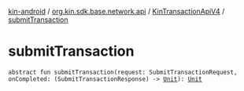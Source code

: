 [kin-android](../../index.md) / [org.kin.sdk.base.network.api](../index.md) / [KinTransactionApiV4](index.md) / [submitTransaction](./submit-transaction.md)

# submitTransaction

`abstract fun submitTransaction(request: SubmitTransactionRequest, onCompleted: (SubmitTransactionResponse) -> `[`Unit`](https://kotlinlang.org/api/latest/jvm/stdlib/kotlin/-unit/index.html)`): `[`Unit`](https://kotlinlang.org/api/latest/jvm/stdlib/kotlin/-unit/index.html)